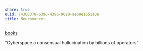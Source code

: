 ```yaml
---
share: true
uuid: 74360378-6396-4396-9090-ae60e1551a0e
title: Neuromancer
---
```

[books](../a3a80e28-c537-4091-a06f-3d20f44ec6a2)

"Cyberspace a consensual hallucination by billions of operators"